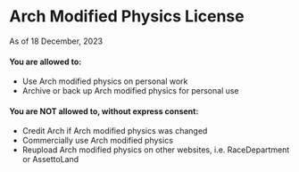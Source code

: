 # Arch Modified Physics License
As of 18 December, 2023
#### You are allowed to:
* Use Arch modified physics on personal work
* Archive or back up Arch modified physics for personal use
#### You are NOT allowed to, without express consent:
* Credit Arch if Arch modified physics was changed
* Commercially use Arch modified physics
* Reupload Arch modified physics on other websites, i.e. RaceDepartment or AssettoLand